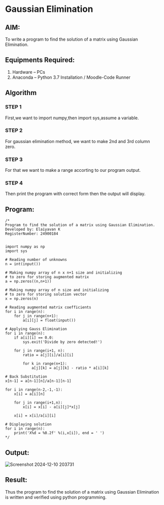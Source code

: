 # Gaussian Elimination

## AIM:
To write a program to find the solution of a matrix using Gaussian Elimination.

## Equipments Required:
1. Hardware – PCs
2. Anaconda – Python 3.7 Installation / Moodle-Code Runner

## Algorithm
### STEP 1
First,we want to import numpy,then import sys,assume a variable.
### STEP 2
For gaussian elimination method, we want to make 2nd and 3rd column zero.
### STEP 3
For that we want to make a range accorting to our program output.
### STEP 4
Then print the program with correct form then the output will display.

## Program:
```
/*
Program to find the solution of a matrix using Gaussian Elimination.
Developed by: Elaiyavan K
RegisterNumber: 24900184


import numpy as np
import sys

# Reading number of unknowns
n = int(input())

# Making numpy array of n x n+1 size and initializing 
# to zero for storing augmented matrix
a = np.zeros((n,n+1))

# Making numpy array of n size and initializing 
# to zero for storing solution vector
x = np.zeros(n)

# Reading augmented matrix coefficients
for i in range(n):
    for j in range(n+1):
        a[i][j] = float(input())

# Applying Gauss Elimination
for i in range(n):
    if a[i][i] == 0.0:
        sys.exit('Divide by zero detected!')
        
    for j in range(i+1, n):
        ratio = a[j][i]/a[i][i]
        
        for k in range(n+1):
            a[j][k] = a[j][k] - ratio * a[i][k]

# Back Substitution
x[n-1] = a[n-1][n]/a[n-1][n-1]

for i in range(n-2,-1,-1):
    x[i] = a[i][n]
    
    for j in range(i+1,n):
        x[i] = x[i] - a[i][j]*x[j]
    
    x[i] = x[i]/a[i][i]

# Displaying solution
for i in range(n):
    print('X%d = %0.2f' %(i,x[i]), end = ' ')
*/
```

## Output:
![Screenshot 2024-12-10 203731](https://github.com/user-attachments/assets/d5123e72-9ca0-424d-b085-78929757ddf3)


## Result:
Thus the program to find the solution of a matrix using Gaussian Elimination is written and verified using python programming.


